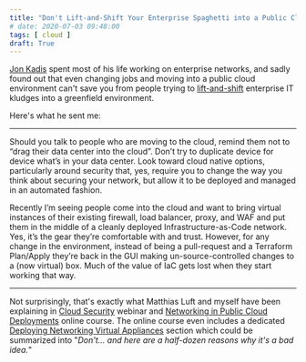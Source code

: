 ```yaml
---
title: "Don't Lift-and-Shift Your Enterprise Spaghetti into a Public Cloud"
# date: 2020-07-03 09:48:00
tags: [ cloud ]
draft: True
---
```

[Jon Kadis](https://www.linkedin.com/in/jon-kadis-006962/) spent most of his life working on enterprise networks, and sadly found out that even changing jobs and moving into a public cloud environment can't save you from people trying to [lift-and-shift](https://twitter.com/cloud_opinion/status/1271643349628280832) enterprise IT kludges into a greenfield environment.

Here's what he sent me:
<!--more-->
- - -
Should you talk to people who are moving to the cloud, remind them not to “drag their data center into the cloud”. Don’t try to duplicate device for device what’s in your data center. Look toward cloud native options, particularly around security that, yes, require you to change the way you think about securing your network, but allow it to be deployed and managed in an automated fashion.

Recently I’m seeing people come into the cloud and want to bring virtual instances of their existing firewall, load balancer,  proxy, and WAF and put them in the middle of a cleanly deployed Infrastructure-as-Code network. Yes, it’s the gear they’re comfortable with and trust. However, for any change in the environment, instead of being a pull-request and a Terraform Plan/Apply they’re back in the GUI making un-source-controlled changes to a (now virtual) box.  Much of the value of IaC gets lost when they start working that way.
- - -
Not surprisingly, that's exactly what Matthias Luft and myself have been explaining in [Cloud Security](https://www.ipspace.net/Cloud_Security) webinar and [Networking in Public Cloud Deployments](https://www.ipspace.net/PubCloud/) online course. The online course even includes a dedicated [Deploying Networking Virtual Appliances](https://my.ipspace.net/bin/list?id=PubCloud&module=7#M9S20) section which could be summarized into "_Don't... and here are a half-dozen reasons why it's a bad idea._"